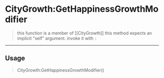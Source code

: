 # CityGrowth:GetHappinessGrowthModifier
> this function is a member of [[CityGrowth]]
> this method expects an implicit "self" argument. invoke it with `:`
-----
## Usage
> CityGrowth:GetHappinessGrowthModifier()
